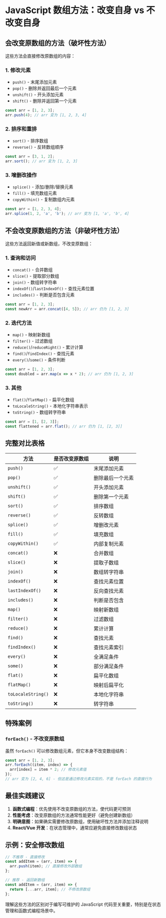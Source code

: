 # JavaScript 数组方法：改变自身 vs 不改变自身

## 会改变原数组的方法（破坏性方法）

这些方法会直接修改原数组的内容：

### 1. 修改元素
- `push()` - 末尾添加元素
- `pop()` - 删除并返回最后一个元素
- `unshift()` - 开头添加元素
- `shift()` - 删除并返回第一个元素

```javascript
const arr = [1, 2, 3];
arr.push(4); // arr 变为 [1, 2, 3, 4]
```

### 2. 排序和重排
- `sort()` - 排序数组
- `reverse()` - 反转数组顺序

```javascript
const arr = [3, 1, 2];
arr.sort(); // arr 变为 [1, 2, 3]
```

### 3. 增删改操作
- `splice()` - 添加/删除/替换元素
- `fill()` - 填充数组元素
- `copyWithin()` - 复制数组内元素

```javascript
const arr = [1, 2, 3, 4];
arr.splice(1, 2, 'a', 'b'); // arr 变为 [1, 'a', 'b', 4]
```

## 不会改变原数组的方法（非破坏性方法）

这些方法返回新值或新数组，不改变原数组：

### 1. 查询和访问
- `concat()` - 合并数组
- `slice()` - 提取部分数组
- `join()` - 数组转字符串
- `indexOf()`/`lastIndexOf()` - 查找元素位置
- `includes()` - 判断是否包含元素

```javascript
const arr = [1, 2, 3];
const newArr = arr.concat([4, 5]); // arr 仍为 [1, 2, 3]
```

### 2. 迭代方法
- `map()` - 映射新数组
- `filter()` - 过滤数组
- `reduce()`/`reduceRight()` - 累计计算
- `find()`/`findIndex()` - 查找元素
- `every()`/`some()` - 条件判断

```javascript
const arr = [1, 2, 3];
const doubled = arr.map(x => x * 2); // arr 仍为 [1, 2, 3]
```

### 3. 其他
- `flat()`/`flatMap()` - 扁平化数组
- `toLocaleString()` - 本地化字符串表示
- `toString()` - 数组转字符串

```javascript
const arr = [1, [2, 3]];
const flattened = arr.flat(); // arr 仍为 [1, [2, 3]]
```

## 完整对比表格

| 方法 | 是否改变原数组 | 说明 |
|------|--------------|------|
| `push()` | ✅ | 末尾添加元素 |
| `pop()` | ✅ | 删除最后一个元素 |
| `unshift()` | ✅ | 开头添加元素 |
| `shift()` | ✅ | 删除第一个元素 |
| `sort()` | ✅ | 排序数组 |
| `reverse()` | ✅ | 反转数组 |
| `splice()` | ✅ | 增删改元素 |
| `fill()` | ✅ | 填充数组 |
| `copyWithin()` | ✅ | 内部复制元素 |
| `concat()` | ❌ | 合并数组 |
| `slice()` | ❌ | 提取子数组 |
| `join()` | ❌ | 数组转字符串 |
| `indexOf()` | ❌ | 查找元素位置 |
| `lastIndexOf()` | ❌ | 反向查找元素 |
| `includes()` | ❌ | 判断是否包含 |
| `map()` | ❌ | 映射新数组 |
| `filter()` | ❌ | 过滤数组 |
| `reduce()` | ❌ | 累计计算 |
| `find()` | ❌ | 查找元素 |
| `findIndex()` | ❌ | 查找元素索引 |
| `every()` | ❌ | 全满足条件 |
| `some()` | ❌ | 部分满足条件 |
| `flat()` | ❌ | 扁平化数组 |
| `flatMap()` | ❌ | 映射后扁平化 |
| `toLocaleString()` | ❌ | 本地化字符串 |
| `toString()` | ❌ | 转字符串 |

## 特殊案例

### `forEach()` - 不改变原数组

虽然 `forEach()` 可以修改数组元素，但它本身不改变数组结构：

```javascript
const arr = [1, 2, 3];
arr.forEach((item, index) => {
  arr[index] = item * 2; // 修改元素值
});
// arr 变为 [2, 4, 6] - 但这是通过修改元素实现的，不是 forEach 的直接行为
```

## 最佳实践建议

1. **函数式编程**：优先使用不改变原数组的方法，使代码更可预测
2. **性能考虑**：改变原数组的方法通常性能更好（避免创建新数组）
3. **明确意图**：如果确实需要修改原数组，使用破坏性方法并添加注释说明
4. **React/Vue 开发**：在状态管理中，通常应避免直接修改数组状态

## 示例：安全修改数组

```javascript
// 不推荐 - 直接修改
const addItem = (arr, item) => {
  arr.push(item); // 直接修改外部数组
};

// 推荐 - 返回新数组
const addItem = (arr, item) => {
  return [...arr, item]; // 不修改原数组
};
```

理解这些方法的区别对于编写可维护的 JavaScript 代码至关重要，特别是在状态管理和函数式编程场景中。
